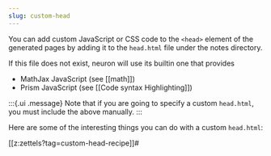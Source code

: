 ```yaml
---
slug: custom-head
---
```


You can add custom JavaScript or CSS code to the `<head>` element of the generated pages by adding it to the `head.html` file under the notes directory. 

If this file does not exist, neuron will use its builtin one that provides

- MathJax JavaScript (see [[math]])
- Prism JavaScript (see [[Code syntax Highlighting]])

:::{.ui .message}
Note that if you are going to specify a custom `head.html`, you must include the above manually.
:::

Here are some of the interesting things you can do with a custom `head.html`:

[[z:zettels?tag=custom-head-recipe]]#